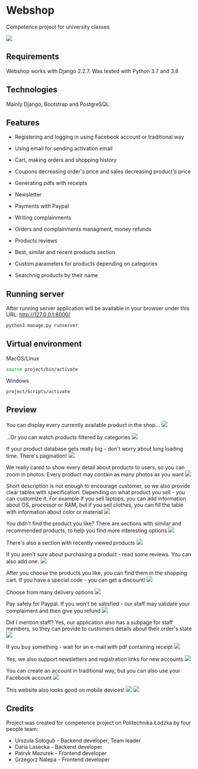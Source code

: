 # Webshop
Competence project for university classes

![](screenshots/webshop.gif)

## Requirements
Webshop works with Django 2.2.7. Was tested with Python 3.7 and 3.8

## Technologies
Mainly Django, Bootstrap and PostgreSQL.

## Features

* Registering and logging in using Facebook account or traditional way

* Using email for sending activation email

* Cart, making orders and shopping history

* Coupons decreasing order's price and sales decreasing product's price

* Generating pdfs with receipts

* Newsletter

* Payments with Paypal

* Writing complainments

* Orders and complainments managment, money refunds

* Products reviews

* Best, similar and recent products section

* Custom parameters for products depending on categories

* Searchnig products by their name


## Running server
After running server application will be available in your browser under this URL: http://127.0.0.1:8000/
```bash
python3 manage.py runserver
```

## Virtual environment
MacOS/Linux
```bash
source project/bin/activate
```
Windows
```shell
project/Scripts/activate
```

## Preview

You can display every currently available product in the shop...
![](screenshots/product_list.png)

...Or you can watch products filtered by categories 
![](screenshots/laptop_category.png)

If your product database gets really big - don't worry about long loading time. There's pagination!
![](screenshots/pagination.png)

We really cared to show every detail about products to users, so you can zoom in photos. Every product may contain as many photos as you want
![](screenshots/product_preview.png)

Short description is not enough to encourage customer, so we also provide clear tables with specification. Depending on what product you sell - you can customize it. For example if you sell laptops, you can add information about OS, processor or RAM, but if you sell clothes, you can fill the table with information about color or material
![](screenshots/product_details.png)

You didn't find the product you like? There are sections with similar and recommended products, to help you find more interesting options
![](screenshots/recommended.png)

There's also a section with recently viewed products
![](screenshots/recent_products.png)

If you aren't sure about purchasing a product - read some reviews. You can also add one.
![](screenshots/reviews.png)

After you choose the products you like, you can find them in the shopping cart. If you have a special code - you can get a discount!
![](screenshots/your_cart.png)

Choose from many delivery options
![](screenshots/delivery.png)

Pay safely for Paypal. If you won't be satisfied - our staff may validate your complaiment and then give you refund
![](screenshots/paypal.png)

Did I mention staff? Yes, our application also has a subpage for staff members, so they can provide to customers details about their order's state
![](screenshots/staff.png)

If you buy something - wait for an e-mail with pdf containing receipt
![](screenshots/pdf.png)

Yes, we also support newsletters and registration links for new accounts
![](screenshots/newsletter.png)

You can create an account in traditional way, but you can also use your Facebook account
![](screenshots/facebook.png)

This website also looks good on mobile devices!
![](screenshots/phone_list.png) 
![](screenshots/phone_product.png)


## Credits
Project was created for competence project on Politechnika Łódzka by four people team:
* Urszula Sołogub - Backend developer, Team leader
* Daria Lasecka - Backend developer
* Patryk Mazurek - Frontend developer
* Grzegorz Nalepa - Frontend developer